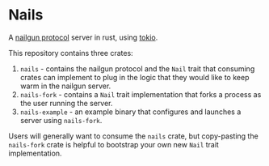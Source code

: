 # Nails

A [nailgun protocol](http://martiansoftware.com/nailgun/protocol.html) server in rust, using [tokio](https://tokio.rs/).

This repository contains three crates:

1. `nails` - contains the nailgun protocol and the `Nail` trait that consuming crates can implement to plug in the logic that they would like to keep warm in the nailgun server.
2. `nails-fork` - contains a `Nail` trait implementation that forks a process as the user running the server.
3. `nails-example` - an example binary that configures and launches a server using `nails-fork`.

Users will generally want to consume the `nails` crate, but copy-pasting the `nails-fork` crate is helpful to bootstrap your own new `Nail` trait implementation.
